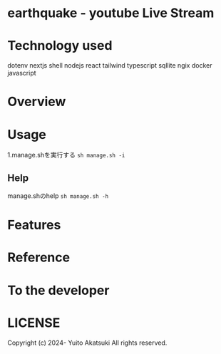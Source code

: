 # earthquake  -  youtube Live Stream
# Technology used
dotenv nextjs shell nodejs react tailwind typescript sqllite ngix docker javascript 
# Overview
# Usage
1.manage.shを実行する
```sh manage.sh -i```
## Help
manage.shのhelp
```sh manage.sh -h```
# Features

# Reference

# To the developer

# LICENSE
Copyright (c) 2024- Yuito Akatsuki All rights reserved.